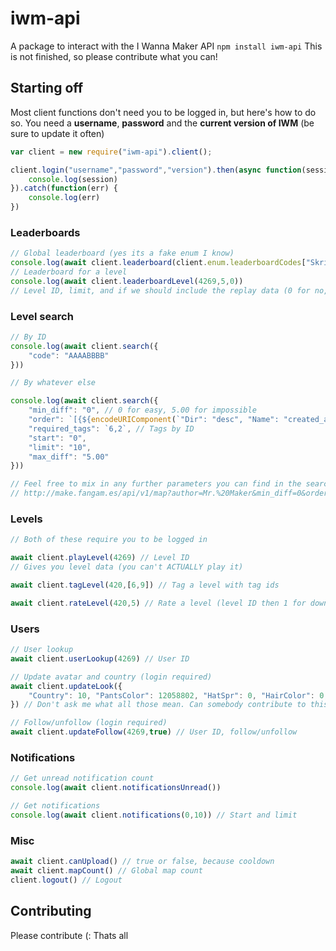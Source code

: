 # iwm-api
A package to interact with the I Wanna Maker API
`npm install iwm-api`
This is not finished, so please contribute what you can!

## Starting off
Most client functions don't need you to be logged in, but here's how to do so.
You need a **username**, **password** and the **current version of IWM** (be sure to update it often)
```js
var client = new require("iwm-api").client();

client.login("username","password","version").then(async function(session) {
    console.log(session)
}).catch(function(err) {
    console.log(err)
})
```

### Leaderboards
```js
// Global leaderboard (yes its a fake enum I know)
console.log(await client.leaderboard(client.enum.leaderboardCodes["Skribble Hard"]))
// Leaderboard for a level
console.log(await client.leaderboardLevel(4269,5,0))
// Level ID, limit, and if we should include the replay data (0 for no, 1 for yes)
```
### Level search
```js
// By ID
console.log(await client.search({
    "code": "AAAABBBB"
}))

// By whatever else

console.log(await client.search({
    "min_diff": "0", // 0 for easy, 5.00 for impossible
    "order": `[{${encodeURIComponent(`"Dir": "desc", "Name": "created_at"`)}}]`, // I don't know too much about this, but you can change the "Sort by"
    "required_tags": `6,2`, // Tags by ID
    "start": "0",
    "limit": "10",
    "max_diff": "5.00"
}))

// Feel free to mix in any further parameters you can find in the search GET request
// http://make.fangam.es/api/v1/map?author=Mr.%20Maker&min_diff=0&order=[{%20"Dir":%20"desc",%20"Name":%20"created_at"%20}]&record=0&start=0&required_tags=5&limit=10&max_diff=5.00&played=1&name=levelName&clear=0
```

### Levels
```js
// Both of these require you to be logged in

await client.playLevel(4269) // Level ID
// Gives you level data (you can't ACTUALLY play it)

await client.tagLevel(420,[6,9]) // Tag a level with tag ids

await client.rateLevel(420,5) // Rate a level (level ID then 1 for down and 5 for up)
```

### Users
```js
// User lookup
await client.userLookup(4269) // User ID

// Update avatar and country (login required)
await client.updateLook({
    "Country": 10, "PantsColor": 12058802, "HatSpr": 0, "HairColor": 0, "CapeColor": 0, "ShoesColor": 16777215, "ID": 212176, "ShirtColor": 12124343, "SkinColor": 16748460
}) // Don't ask me what all those mean. Can somebody contribute to this README and make it better to understand?

// Follow/unfollow (login required)
await client.updateFollow(4269,true) // User ID, follow/unfollow
```

### Notifications
```js
// Get unread notification count
console.log(await client.notificationsUnread())

// Get notifications
console.log(await client.notifications(0,10)) // Start and limit
```
### Misc
```js
await client.canUpload() // true or false, because cooldown
await client.mapCount() // Global map count
client.logout() // Logout
```

## Contributing
Please contribute (:
Thats all